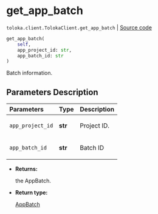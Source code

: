 # get_app_batch
`toloka.client.TolokaClient.get_app_batch` | [Source code](https://github.com/Toloka/toloka-kit/blob/v0.1.24/src/client/__init__.py#L44)

```python
get_app_batch(
    self,
    app_project_id: str,
    app_batch_id: str
)
```

Batch information.

## Parameters Description

| Parameters | Type | Description |
| :----------| :----| :-----------|
`app_project_id`|**str**|<p>Project ID.</p>
`app_batch_id`|**str**|<p>Batch ID</p>

* **Returns:**

  the AppBatch.

* **Return type:**

  [AppBatch](toloka.client.app.AppBatch.md)
